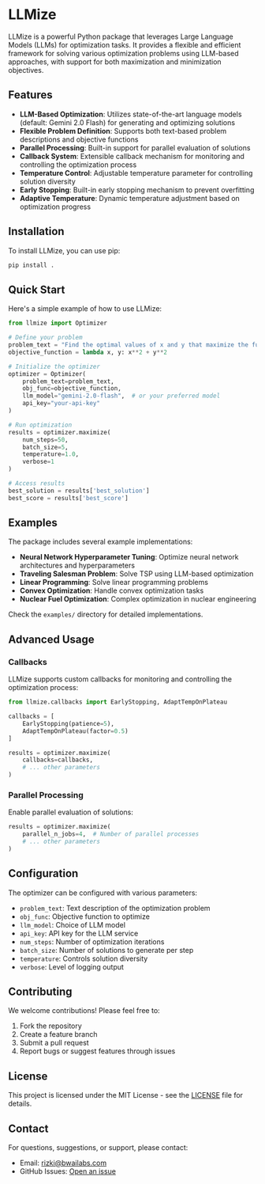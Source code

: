 # LLMize

LLMize is a powerful Python package that leverages Large Language Models (LLMs) for optimization tasks. It provides a flexible and efficient framework for solving various optimization problems using LLM-based approaches, with support for both maximization and minimization objectives.

## Features

- **LLM-Based Optimization**: Utilizes state-of-the-art language models (default: Gemini 2.0 Flash) for generating and optimizing solutions
- **Flexible Problem Definition**: Supports both text-based problem descriptions and objective functions
- **Parallel Processing**: Built-in support for parallel evaluation of solutions
- **Callback System**: Extensible callback mechanism for monitoring and controlling the optimization process
- **Temperature Control**: Adjustable temperature parameter for controlling solution diversity
- **Early Stopping**: Built-in early stopping mechanism to prevent overfitting
- **Adaptive Temperature**: Dynamic temperature adjustment based on optimization progress

## Installation

To install LLMize, you can use pip:

```bash
pip install .
```

## Quick Start

Here's a simple example of how to use LLMize:

```python
from llmize import Optimizer

# Define your problem
problem_text = "Find the optimal values of x and y that maximize the function f(x,y) = x^2 + y^2"
objective_function = lambda x, y: x**2 + y**2

# Initialize the optimizer
optimizer = Optimizer(
    problem_text=problem_text,
    obj_func=objective_function,
    llm_model="gemini-2.0-flash",  # or your preferred model
    api_key="your-api-key"
)

# Run optimization
results = optimizer.maximize(
    num_steps=50,
    batch_size=5,
    temperature=1.0,
    verbose=1
)

# Access results
best_solution = results['best_solution']
best_score = results['best_score']
```

## Examples

The package includes several example implementations:

- **Neural Network Hyperparameter Tuning**: Optimize neural network architectures and hyperparameters
- **Traveling Salesman Problem**: Solve TSP using LLM-based optimization
- **Linear Programming**: Solve linear programming problems
- **Convex Optimization**: Handle convex optimization tasks
- **Nuclear Fuel Optimization**: Complex optimization in nuclear engineering

Check the `examples/` directory for detailed implementations.

## Advanced Usage

### Callbacks

LLMize supports custom callbacks for monitoring and controlling the optimization process:

```python
from llmize.callbacks import EarlyStopping, AdaptTempOnPlateau

callbacks = [
    EarlyStopping(patience=5),
    AdaptTempOnPlateau(factor=0.5)
]

results = optimizer.maximize(
    callbacks=callbacks,
    # ... other parameters
)
```

### Parallel Processing

Enable parallel evaluation of solutions:

```python
results = optimizer.maximize(
    parallel_n_jobs=4,  # Number of parallel processes
    # ... other parameters
)
```

## Configuration

The optimizer can be configured with various parameters:

- `problem_text`: Text description of the optimization problem
- `obj_func`: Objective function to optimize
- `llm_model`: Choice of LLM model
- `api_key`: API key for the LLM service
- `num_steps`: Number of optimization iterations
- `batch_size`: Number of solutions to generate per step
- `temperature`: Controls solution diversity
- `verbose`: Level of logging output

## Contributing

We welcome contributions! Please feel free to:
1. Fork the repository
2. Create a feature branch
3. Submit a pull request
4. Report bugs or suggest features through issues

## License

This project is licensed under the MIT License - see the [LICENSE](LICENSE) file for details.

## Contact

For questions, suggestions, or support, please contact:
- Email: rizki@bwailabs.com
- GitHub Issues: [Open an issue](https://github.com/yourusername/llmize/issues)
